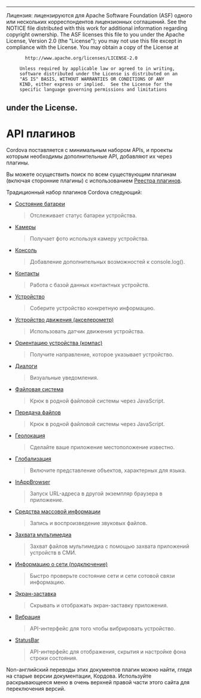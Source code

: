 * * *

Лицензия: лицензируются для Apache Software Foundation (ASF) одного или нескольких корреспондентов лицензионных соглашений. See the NOTICE file distributed with this work for additional information regarding copyright ownership. The ASF licenses this file to you under the Apache License, Version 2.0 (the "License"); you may not use this file except in compliance with the License. You may obtain a copy of the License at

           http://www.apache.org/licenses/LICENSE-2.0
    
         Unless required by applicable law or agreed to in writing,
         software distributed under the License is distributed on an
         "AS IS" BASIS, WITHOUT WARRANTIES OR CONDITIONS OF ANY
         KIND, either express or implied.  See the License for the
         specific language governing permissions and limitations
    

## under the License.

# API плагинов

Cordova поставляется с минимальным набором APIs, и проекты которым необходимы дополнительные API, добавляют их через плагины.

Вы можете осуществить поиск по всем существующим плагинам (включая сторонние плагины) с использованием [Реестра плагинов][1].

 [1]: http://plugins.cordova.io/

Традиционный набор плагинов Cordova следующий:

*   [Состояние батареи][2]
    
    > Отслеживает статус батареи устройства.

*   [Камеры][3]
    
    > Получает фото используя камеру устройства.

*   [Консоль][4]
    
    > Добавление дополнительных возможностей к console.log().

*   [Контакты][5]
    
    > Работа с базой данных контактных устройств.

*   [Устройство][6]
    
    > Соберите устройство конкретную информацию.

*   [Устройство движения (акселерометр)][7]
    
    > Использовать датчик движения устройства.

*   [Ориентацию устройства (компас)][8]
    
    > Получите направление, которое указывает устройство.

*   [Диалоги][9]
    
    > Визуальные уведомления.

*   [Файловая система][10]
    
    > Крюк в родной файловой системы через JavaScript.

*   [Передача файлов][11]
    
    > Крюк в родной файловой системы через JavaScript.

*   [Геолокация][12]
    
    > Сделайте ваше приложение местоположение известно.

*   [Глобализация][13]
    
    > Включите представление объектов, характерных для языка.

*   [InAppBrowser][14]
    
    > Запуск URL-адреса в другой экземпляр браузера в приложение.

*   [Средства массовой информации][15]
    
    > Запись и воспроизведение звуковых файлов.

*   [Захвата мультимедиа][16]
    
    > Захват файлов мультимедиа с помощью захвата приложений устройств в СМИ.

*   [Информацию о сети (подключение)][17]
    
    > Быстро проверьте состояние сети и сети сотовой связи информацию.

*   [Экран-заставка][18]
    
    > Скрывать и отображать экран-заставку приложения.

*   [Вибрация][19]
    
    > API-интерфейс для того чтобы вибрировать устройство.

*   [StatusBar][20]
    
    > API-интерфейс для отображения, скрытия и настройке фона строки состояния.

 [2]: http://plugins.cordova.io/#/package/org.apache.cordova.battery-status
 [3]: http://plugins.cordova.io/#/package/org.apache.cordova.camera
 [4]: http://plugins.cordova.io/#/package/org.apache.cordova.console
 [5]: http://plugins.cordova.io/#/package/org.apache.cordova.contacts
 [6]: http://plugins.cordova.io/#/package/org.apache.cordova.device
 [7]: http://plugins.cordova.io/#/package/org.apache.cordova.device-motion
 [8]: http://plugins.cordova.io/#/package/org.apache.cordova.device-orientation
 [9]: http://plugins.cordova.io/#/package/org.apache.cordova.dialogs
 [10]: http://plugins.cordova.io/#/package/org.apache.cordova.file
 [11]: http://plugins.cordova.io/#/package/org.apache.cordova.file-transfer
 [12]: http://plugins.cordova.io/#/package/org.apache.cordova.geolocation
 [13]: http://plugins.cordova.io/#/package/org.apache.cordova.globalization
 [14]: http://plugins.cordova.io/#/package/org.apache.cordova.inappbrowser
 [15]: http://plugins.cordova.io/#/package/org.apache.cordova.media
 [16]: http://plugins.cordova.io/#/package/org.apache.cordova.media-capture
 [17]: http://plugins.cordova.io/#/package/org.apache.cordova.network-information
 [18]: http://plugins.cordova.io/#/package/org.apache.cordova.splashscreen
 [19]: http://plugins.cordova.io/#/package/org.apache.cordova.vibration
 [20]: https://github.com/apache/cordova-plugin-statusbar/blob/master/doc/index.md

Non-английский переводы этих документов плагин можно найти, глядя на старые версии документации, Кордова. Используйте раскрывающееся меню в очень верхней правой части этого сайта для переключения версий.